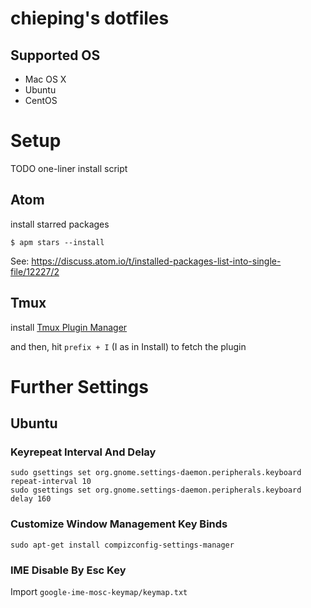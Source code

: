 # chieping's dotfiles

## Supported OS
- Mac OS X
- Ubuntu
- CentOS

# Setup
TODO one-liner install script

## Atom
install starred packages
```
$ apm stars --install
```

See: https://discuss.atom.io/t/installed-packages-list-into-single-file/12227/2

## Tmux
install [Tmux Plugin Manager](https://github.com/tmux-plugins/tpm)

and then, hit `prefix + I` (I as in Install) to fetch the plugin

# Further Settings

## Ubuntu

### Keyrepeat Interval And Delay

```
sudo gsettings set org.gnome.settings-daemon.peripherals.keyboard repeat-interval 10
sudo gsettings set org.gnome.settings-daemon.peripherals.keyboard delay 160
```

### Customize Window Management Key Binds

```
sudo apt-get install compizconfig-settings-manager
```

### IME Disable By Esc Key

Import `google-ime-mosc-keymap/keymap.txt`


